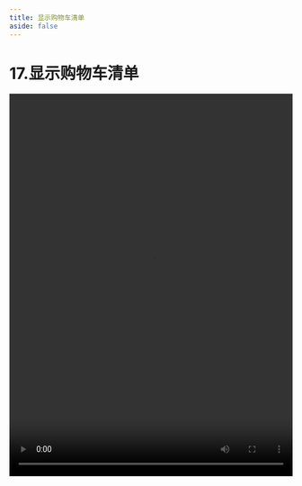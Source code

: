 ```yaml
---
title: 显示购物车清单
aside: false
---
```


# 17.显示购物车清单

<video autoplay src="http://qn.chinavanes.com/nodejs/module-12/17.显示购物车清单.mp4" controls controlsList="nodownload" width="100%" height="680"/>

